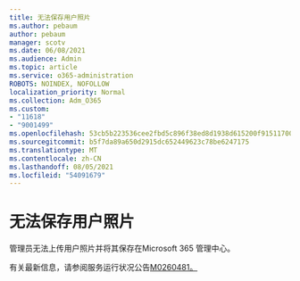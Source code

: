 ```yaml
---
title: 无法保存用户照片
ms.author: pebaum
author: pebaum
manager: scotv
ms.date: 06/08/2021
ms.audience: Admin
ms.topic: article
ms.service: o365-administration
ROBOTS: NOINDEX, NOFOLLOW
localization_priority: Normal
ms.collection: Adm_O365
ms.custom:
- "11618"
- "9001499"
ms.openlocfilehash: 53cb5b223536cee2fbd5c896f38ed8d1938d615200f9151170070422da229448
ms.sourcegitcommit: b5f7da89a650d2915dc652449623c78be6247175
ms.translationtype: MT
ms.contentlocale: zh-CN
ms.lasthandoff: 08/05/2021
ms.locfileid: "54091679"
---
```

# <a name="unable-to-save-user-photos"></a>无法保存用户照片

管理员无法上传用户照片并将其保存在Microsoft 365 管理中心。

有关最新信息，请参阅服务运行状况公告[M0260481。](https://admin.microsoft.com/Adminportal/Home?source=applauncher#/servicehealth/advisories/:/alerts/MO260481)
